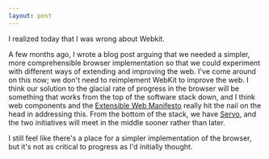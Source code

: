```yaml
---
layout: post
---
```

I realized today that I was wrong about Webkit. 

A few months ago, I wrote a blog post arguing that we needed a simpler, more comprehensible browser implementation so that we could experiment with different ways of extending and improving the web. I've come around on this now; we don't need to reimplement WebKit to improve the web. I think our solution to the glacial rate of progress in the browser will be something that works from the top of the software stack down, and I think web components and the [Extensible Web Manifesto](http://extensiblewebmanifesto.org) really hit the nail on the head in addressing this. From the bottom of the stack, we have [Servo](https://github.com/mozilla/servo), and the two initiatives will meet in the middle sooner rather than later. 

I still feel like there's a place for a simpler implementation of the browser, but it's not as critical to progress as I'd initially thought.